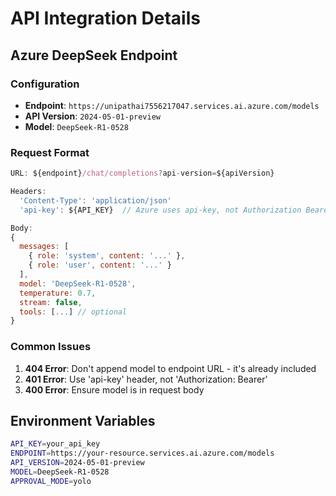 # API Integration Details

## Azure DeepSeek Endpoint

### Configuration
- **Endpoint**: `https://unipathai7556217047.services.ai.azure.com/models`
- **API Version**: `2024-05-01-preview`
- **Model**: `DeepSeek-R1-0528`

### Request Format
```javascript
URL: ${endpoint}/chat/completions?api-version=${apiVersion}

Headers:
  'Content-Type': 'application/json'
  'api-key': ${API_KEY}  // Azure uses api-key, not Authorization Bearer

Body:
{
  messages: [
    { role: 'system', content: '...' },
    { role: 'user', content: '...' }
  ],
  model: 'DeepSeek-R1-0528',
  temperature: 0.7,
  stream: false,
  tools: [...] // optional
}
```

### Common Issues
1. **404 Error**: Don't append model to endpoint URL - it's already included
2. **401 Error**: Use 'api-key' header, not 'Authorization: Bearer'
3. **400 Error**: Ensure model is in request body

## Environment Variables
```bash
API_KEY=your_api_key
ENDPOINT=https://your-resource.services.ai.azure.com/models
API_VERSION=2024-05-01-preview
MODEL=DeepSeek-R1-0528
APPROVAL_MODE=yolo
```